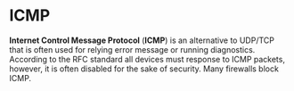 # ICMP

**Internet Control Message Protocol** (**ICMP**) is an alternative to UDP/TCP
that is often used for relying error message or running diagnostics. According
to the RFC standard all devices must response to ICMP packets, however, it is
often disabled for the sake of security. Many firewalls block ICMP.

